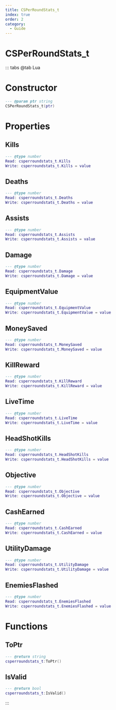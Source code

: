 ```yaml
---
title: CSPerRoundStats_t
index: true
order: 2
category:
  - Guide
---
```


# CSPerRoundStats_t

::: tabs
@tab Lua
# Constructor
```lua
--- @param ptr string
CSPerRoundStats_t(ptr)
```
# Properties
## Kills 
```lua
--- @type number
Read: csperroundstats_t.Kills
Write: csperroundstats_t.Kills = value
```
## Deaths 
```lua
--- @type number
Read: csperroundstats_t.Deaths
Write: csperroundstats_t.Deaths = value
```
## Assists 
```lua
--- @type number
Read: csperroundstats_t.Assists
Write: csperroundstats_t.Assists = value
```
## Damage 
```lua
--- @type number
Read: csperroundstats_t.Damage
Write: csperroundstats_t.Damage = value
```
## EquipmentValue 
```lua
--- @type number
Read: csperroundstats_t.EquipmentValue
Write: csperroundstats_t.EquipmentValue = value
```
## MoneySaved 
```lua
--- @type number
Read: csperroundstats_t.MoneySaved
Write: csperroundstats_t.MoneySaved = value
```
## KillReward 
```lua
--- @type number
Read: csperroundstats_t.KillReward
Write: csperroundstats_t.KillReward = value
```
## LiveTime 
```lua
--- @type number
Read: csperroundstats_t.LiveTime
Write: csperroundstats_t.LiveTime = value
```
## HeadShotKills 
```lua
--- @type number
Read: csperroundstats_t.HeadShotKills
Write: csperroundstats_t.HeadShotKills = value
```
## Objective 
```lua
--- @type number
Read: csperroundstats_t.Objective
Write: csperroundstats_t.Objective = value
```
## CashEarned 
```lua
--- @type number
Read: csperroundstats_t.CashEarned
Write: csperroundstats_t.CashEarned = value
```
## UtilityDamage 
```lua
--- @type number
Read: csperroundstats_t.UtilityDamage
Write: csperroundstats_t.UtilityDamage = value
```
## EnemiesFlashed 
```lua
--- @type number
Read: csperroundstats_t.EnemiesFlashed
Write: csperroundstats_t.EnemiesFlashed = value
```
# Functions
## ToPtr
```lua
--- @return string
csperroundstats_t:ToPtr()
```
## IsValid
```lua
--- @return bool
csperroundstats_t:IsValid()
```

:::